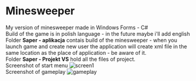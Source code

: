 # Minesweeper
My version of minesweeper made in Windows Forms - C#\
Build of the game is in polish language - in the future maybe i'll add english\
Folder **Saper - aplikacja** contais build of the minesweeper - when you launch game and create new user the application will create xml file in the same location as the place of application - be aware of it.\
Folder **Saper - Projekt VS** hold all the files of project.\
Screenshot of start menu
![screen1](https://user-images.githubusercontent.com/56958103/123458147-000cd480-d5e5-11eb-8ca0-8e59ff7ffe3b.PNG)
\
Screenshot of gameplay
![gameplay](https://user-images.githubusercontent.com/56958103/123458762-b53f8c80-d5e5-11eb-8544-7ea1c4b85792.PNG)
